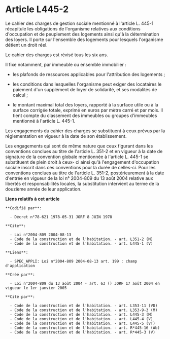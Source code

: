 # Article L445-2

Le cahier des charges de gestion sociale mentionné à l'article L. 445-1 récapitule les obligations de l'organisme relatives
aux conditions d'occupation et de peuplement des logements ainsi qu'à la détermination des loyers. Il porte sur l'ensemble
des logements pour lesquels l'organisme détient un droit réel.

Le cahier des charges est révisé tous les six ans.

Il fixe notamment, par immeuble ou ensemble immobilier :

- les plafonds de ressources applicables pour l'attribution des logements ;

- les conditions dans lesquelles l'organisme peut exiger des locataires le paiement d'un supplément de loyer de solidarité,
et ses modalités de calcul ;

- le montant maximal total des loyers, rapporté à la surface utile ou à la surface corrigée totale, exprimé en euros par
mètre carré et par mois. Il tient compte du classement des immeubles ou groupes d'immeubles mentionné à l'article L. 445-1.

Les engagements du cahier des charges se substituent à ceux prévus par la réglementation en vigueur à la date de son
établissement.

Les engagements qui sont de même nature que ceux figurant dans les conventions conclues au titre de l'article L. 351-2 et en
vigueur à la date de signature de la convention globale mentionnée à l'article L. 445-1 se substituent de plein droit à ceux-
ci ainsi qu'à l'engagement d'occupation sociale inscrit dans ces conventions pour la durée de celles-ci. Pour les conventions
conclues au titre de l'article L. 351-2, postérieurement à la date d'entrée en vigueur de la loi n° 2004-809 du 13 août 2004
relative aux libertés et responsabilités locales, la substitution intervient au terme de la douzième année de leur
application.

**Liens relatifs à cet article**

	**Codifié par**:

	  - Décret n°78-621 1978-05-31 JORF 8 JUIN 1978

	**Cite**:

	  - Loi n°2004-809 2004-08-13
	  - Code de la construction et de l'habitation. - art. L351-2 (M)
	  - Code de la construction et de l'habitation. - art. L445-1 (V)

	**Liens**:

	  - SPEC_APPLI: Loi n°2004-809 2004-08-13 art. 199 : champ d'application

	**Créé par**:

	  - Loi n°2004-809 du 13 août 2004 - art. 63 () JORF 17 août 2004 en vigueur le 1er janvier 2005

	**Cité par**:

	  - Code de la construction et de l'habitation. - art. L353-11 (VD)
	  - Code de la construction et de l'habitation. - art. L353-9-3 (M)
	  - Code de la construction et de l'habitation. - art. L445-3 (M)
	  - Code de la construction et de l'habitation. - art. L445-4 (V)
	  - Code de la construction et de l'habitation. - art. L445-5 (VT)
	  - Code de la construction et de l'habitation. - art. R*445-16 (Ab)
	  - Code de la construction et de l'habitation. - art. R*445-3 (V)
